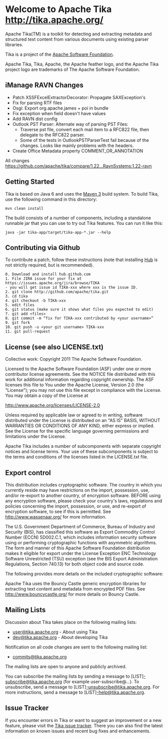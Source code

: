 Welcome to Apache Tika  <http://tika.apache.org/>
=================================================

Apache Tika(TM) is a toolkit for detecting and extracting metadata and structured text content from various documents using existing parser libraries.

Tika is a project of the [Apache Software Foundation](http://www.apache.org).

Apache Tika, Tika, Apache, the Apache feather logo, and the Apache Tika project logo are trademarks of The Apache Software Foundation.

iManage RAVN Changes
--------------------
- Patch XSSFExcelExtractorDecorator: Propagate SAXException's
- Fix for parsing RTF files
- Osgi: Export org.apache.james + poi in bundle
- Fix exception when field doesn't have values
- Add RAVN dist config
- Outlook PST Parser: Alternate way of parsing PST Files:
  - Traverse pst file, convert each mail item to a RFC822 file, then delegate to the RFC822 parser.
  - Some of the tests in OutlookPSTParserTest fail because of the changes. Looks like mainly problems with the headers.
- Create Office Metadata property COMMENT_OR_ANNOTATION

All changes <https://github.com/apache/tika/compare/1.22...RavnSystems:1.22-ravn>

Getting Started
---------------

Tika is based on Java 6 and uses the [Maven 3](http://maven.apache.org) build system. To build Tika, use the following command in this directory:

    mvn clean install

The build consists of a number of components, including a standalone runnable jar that you can use to try out Tika features. You can run it like this:

    java -jar tika-app/target/tika-app-*.jar --help
    
Contributing via Github
-----------------------
To contribute a patch, follow these instructions (note that installing
[Hub](http://hub.github.com) is not strictly required, but is recommended).

```
0. Download and install hub.github.com
1. File JIRA issue for your fix at https://issues.apache.org/jira/browse/TIKA
- you will get issue id TIKA-xxx where xxx is the issue ID.
2. git clone http://github.com/apache/tika.git 
3. cd tika
4. git checkout -b TIKA-xxx
5. edit files
6. git status (make sure it shows what files you expected to edit)
7. git add <files>
8. git commit -m “fix for TIKA-xxx contributed by <your username>”
9. git fork
10. git push -u <your git username> TIKA-xxx
11. git pull-request
```

License (see also LICENSE.txt)
------------------------------

Collective work: Copyright 2011 The Apache Software Foundation.

Licensed to the Apache Software Foundation (ASF) under one or more contributor license agreements.  See the NOTICE file distributed with this work for additional information regarding copyright ownership.  The ASF licenses this file to You under the Apache License, Version 2.0 (the "License"); you may not use this file except in compliance with the License.  You may obtain a copy of the License at

<http://www.apache.org/licenses/LICENSE-2.0>

Unless required by applicable law or agreed to in writing, software distributed under the License is distributed on an "AS IS" BASIS, WITHOUT WARRANTIES OR CONDITIONS OF ANY KIND, either express or implied.  See the License for the specific language governing permissions and limitations under the License.

Apache Tika includes a number of subcomponents with separate copyright notices and license terms. Your use of these subcomponents is subject to the terms and conditions of the licenses listed in the LICENSE.txt file.

Export control
--------------

This distribution includes cryptographic software.  The country in which you currently reside may have restrictions on the import, possession, use, and/or re-export to another country, of encryption software.  BEFORE using any encryption software, please  check your country's laws, regulations and policies concerning the import, possession, or use, and re-export of encryption software, to  see if this is permitted.  See <http://www.wassenaar.org/> for more information.

The U.S. Government Department of Commerce, Bureau of Industry and Security (BIS), has classified this software as Export Commodity Control Number (ECCN) 5D002.C.1, which includes information security software using or performing cryptographic functions with asymmetric algorithms.  The form and manner of this Apache Software Foundation distribution makes it eligible for export under the License Exception ENC Technology Software Unrestricted (TSU) exception (see the BIS Export Administration Regulations, Section 740.13) for both object code and source code.

The following provides more details on the included cryptographic software:

Apache Tika uses the Bouncy Castle generic encryption libraries for extracting text content and metadata from encrypted PDF files.  See <http://www.bouncycastle.org/> for more details on Bouncy Castle.  

Mailing Lists
-------------

Discussion about Tika takes place on the following mailing lists:

* user@tika.apache.org    - About using Tika
* dev@tika.apache.org     - About developing Tika

Notification on all code changes are sent to the following mailing list:

* commits@tika.apache.org

The mailing lists are open to anyone and publicly archived.

You can subscribe the mailing lists by sending a message to [LIST]-subscribe@tika.apache.org (for example user-subscribe@...).  To unsubscribe, send a message to [LIST]-unsubscribe@tika.apache.org.  For more instructions, send a message to [LIST]-help@tika.apache.org.

Issue Tracker
-------------

If you encounter errors in Tika or want to suggest an improvement or a new feature, please visit the [Tika issue tracker](https://issues.apache.org/jira/browse/TIKA). There you can also find the latest information on known issues and recent bug fixes and enhancements.
